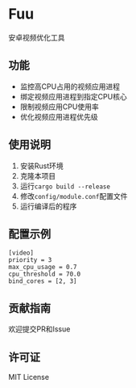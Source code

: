# Fuu

安卓视频优化工具

## 功能
- 监控高CPU占用的视频应用进程
- 绑定视频应用进程到指定CPU核心
- 限制视频应用CPU使用率
- 优化视频应用进程优先级

## 使用说明
1. 安装Rust环境
2. 克隆本项目
3. 运行`cargo build --release`
4. 修改`config/module.conf`配置文件
5. 运行编译后的程序

## 配置示例
```
[video]
priority = 3
max_cpu_usage = 0.7
cpu_threshold = 70.0
bind_cores = [2, 3]
```

## 贡献指南
欢迎提交PR和Issue

## 许可证
MIT License